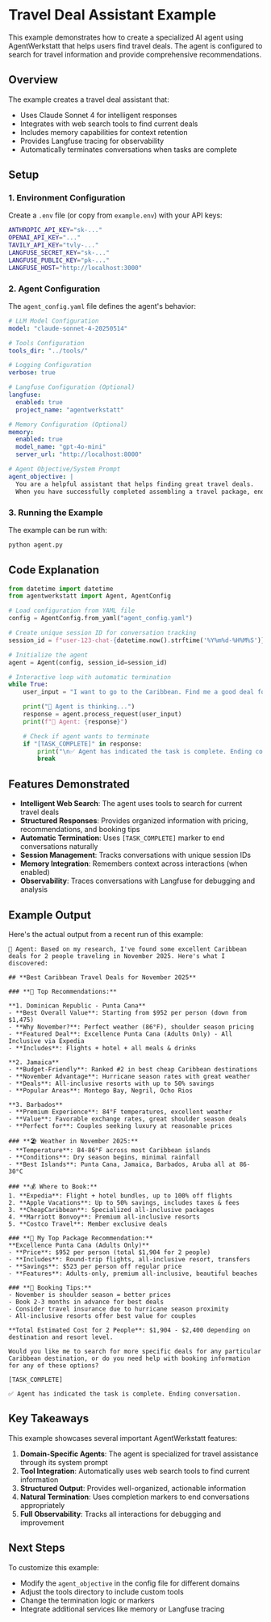 # Travel Deal Assistant Example

This example demonstrates how to create a specialized AI agent using AgentWerkstatt that helps users find travel deals. The agent is configured to search for travel information and provide comprehensive recommendations.

## Overview

The example creates a travel deal assistant that:
- Uses Claude Sonnet 4 for intelligent responses
- Integrates with web search tools to find current deals
- Includes memory capabilities for context retention
- Provides Langfuse tracing for observability
- Automatically terminates conversations when tasks are complete

## Setup

### 1. Environment Configuration

Create a `.env` file (or copy from `example.env`) with your API keys:

```bash
ANTHROPIC_API_KEY="sk-..."
OPENAI_API_KEY="..."
TAVILY_API_KEY="tvly-..."
LANGFUSE_SECRET_KEY="sk-..."
LANGFUSE_PUBLIC_KEY="pk-..."
LANGFUSE_HOST="http://localhost:3000"
```

### 2. Agent Configuration

The `agent_config.yaml` file defines the agent's behavior:

```yaml
# LLM Model Configuration
model: "claude-sonnet-4-20250514"

# Tools Configuration
tools_dir: "../tools/"

# Logging Configuration
verbose: true

# Langfuse Configuration (Optional)
langfuse:
  enabled: true
  project_name: "agentwerkstatt"

# Memory Configuration (Optional)
memory:
  enabled: true
  model_name: "gpt-4o-mini"
  server_url: "http://localhost:8000"

# Agent Objective/System Prompt
agent_objective: |
  You are a helpful assistant that helps finding great travel deals.
  When you have successfully completed assembling a travel package, end your response with '[TASK_COMPLETE]' to indicate that the task is complete.
```

### 3. Running the Example

The example can be run with:

```bash
python agent.py
```

## Code Explanation

```python
from datetime import datetime
from agentwerkstatt import Agent, AgentConfig

# Load configuration from YAML file
config = AgentConfig.from_yaml("agent_config.yaml")

# Create unique session ID for conversation tracking
session_id = f"user-123-chat-{datetime.now().strftime('%Y%m%d-%H%M%S')}"

# Initialize the agent
agent = Agent(config, session_id=session_id)

# Interactive loop with automatic termination
while True:
    user_input = "I want to go to the Caribbean. Find me a good deal for 2 people traveling in November 2025."

    print("🤔 Agent is thinking...")
    response = agent.process_request(user_input)
    print(f"🤖 Agent: {response}")

    # Check if agent wants to terminate
    if "[TASK_COMPLETE]" in response:
        print("\n✅ Agent has indicated the task is complete. Ending conversation.")
        break
```

## Features Demonstrated

- **Intelligent Web Search**: The agent uses tools to search for current travel deals
- **Structured Responses**: Provides organized information with pricing, recommendations, and booking tips
- **Automatic Termination**: Uses `[TASK_COMPLETE]` marker to end conversations naturally
- **Session Management**: Tracks conversations with unique session IDs
- **Memory Integration**: Remembers context across interactions (when enabled)
- **Observability**: Traces conversations with Langfuse for debugging and analysis

## Example Output

Here's the actual output from a recent run of this example:

```
🤖 Agent: Based on my research, I've found some excellent Caribbean deals for 2 people traveling in November 2025. Here's what I discovered:

## **Best Caribbean Travel Deals for November 2025**

### **🌟 Top Recommendations:**

**1. Dominican Republic - Punta Cana**
- **Best Overall Value**: Starting from $952 per person (down from $1,475)
- **Why November?**: Perfect weather (86°F), shoulder season pricing
- **Featured Deal**: Excellence Punta Cana (Adults Only) - All Inclusive via Expedia
- **Includes**: Flights + hotel + all meals & drinks

**2. Jamaica**
- **Budget-Friendly**: Ranked #2 in best cheap Caribbean destinations
- **November Advantage**: Hurricane season rates with great weather
- **Deals**: All-inclusive resorts with up to 50% savings
- **Popular Areas**: Montego Bay, Negril, Ocho Rios

**3. Barbados**
- **Premium Experience**: 84°F temperatures, excellent weather
- **Value**: Favorable exchange rates, great shoulder season deals
- **Perfect for**: Couples seeking luxury at reasonable prices

### **🏖️ Weather in November 2025:**
- **Temperature**: 84-86°F across most Caribbean islands
- **Conditions**: Dry season begins, minimal rainfall
- **Best Islands**: Punta Cana, Jamaica, Barbados, Aruba all at 86-30°C

### **💰 Where to Book:**
1. **Expedia**: Flight + hotel bundles, up to 100% off flights
2. **Apple Vacations**: Up to 50% savings, includes taxes & fees
3. **CheapCaribbean**: Specialized all-inclusive packages
4. **Marriott Bonvoy**: Premium all-inclusive resorts
5. **Costco Travel**: Member exclusive deals

### **🎯 My Top Package Recommendation:**
**Excellence Punta Cana (Adults Only)**
- **Price**: $952 per person (total $1,904 for 2 people)
- **Includes**: Round-trip flights, all-inclusive resort, transfers
- **Savings**: $523 per person off regular price
- **Features**: Adults-only, premium all-inclusive, beautiful beaches

### **📅 Booking Tips:**
- November is shoulder season = better prices
- Book 2-3 months in advance for best deals
- Consider travel insurance due to hurricane season proximity
- All-inclusive resorts offer best value for couples

**Total Estimated Cost for 2 People**: $1,904 - $2,400 depending on destination and resort level.

Would you like me to search for more specific deals for any particular Caribbean destination, or do you need help with booking information for any of these options?

[TASK_COMPLETE]

✅ Agent has indicated the task is complete. Ending conversation.
```

## Key Takeaways

This example showcases several important AgentWerkstatt features:

1. **Domain-Specific Agents**: The agent is specialized for travel assistance through its system prompt
2. **Tool Integration**: Automatically uses web search tools to find current information
3. **Structured Output**: Provides well-organized, actionable information
4. **Natural Termination**: Uses completion markers to end conversations appropriately
5. **Full Observability**: Tracks all interactions for debugging and improvement

## Next Steps

To customize this example:
- Modify the `agent_objective` in the config file for different domains
- Adjust the tools directory to include custom tools
- Change the termination logic or markers
- Integrate additional services like memory or Langfuse tracing
